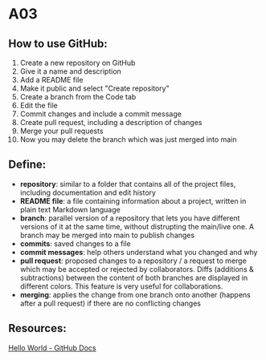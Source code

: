 # A03

## How to use GitHub:
1. Create a new repository on GitHub
2. Give it a name and description
3. Add a README file
4. Make it public and select "Create repository"
5. Create a branch from the Code tab
6. Edit the file
7. Commit changes and include a commit message
8. Create pull request, including a description of changes
9. Merge your pull requests
10. Now you may delete the branch which was just merged into main

## Define:
- **repository**: similar to a folder that contains all of the project files, including documentation and edit history
- **README file**: a file containing information about a project, written in plain text Markdown language
- **branch**: parallel version of a repository that lets you have different versions of it at the same time, without distrupting the main/live one. A branch may be merged into main to publish changes
- **commits**: saved changes to a file
- **commit messages**: help others understand what you changed and why
- **pull request**: proposed changes to a repository / a request to merge which may be accepted or rejected by collaborators. Diffs (additions & subtractions) between the content of both branches are displayed in different colors. This feature is very useful for collaborations.
- **merging**: applies the change from one branch onto another (happens after a pull request) if there are no conflicting changes


## Resources:
[Hello World - GitHub Docs](https://docs.github.com/en/get-started/quickstart/hello-world)

